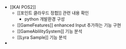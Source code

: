 - [[KAI POS2]]
	- [[포인트 클라우드 정합]] 관련 내용 확인 
		- python 개발환경 구성 
	- [[GameFeatures]] enhanced Input 추가하는 기능 구현 
	- [[GameAblilitySystem]] 기능 분석
	- [[Lyra Sample]] 기능 분석
- 